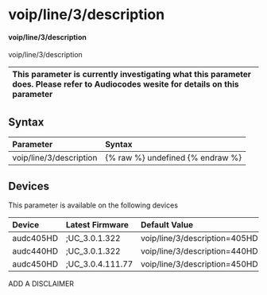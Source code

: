 ﻿---
description: voip/line/3/description
search: false
---

# voip/line/3/description

#### voip/line/3/description

voip/line/3/description


| This parameter is currently investigating what this parameter does. Please refer to Audiocodes wesite for details on this parameter | 
| :--- |

## Syntax
| Parameter | Syntax |
| :--- | :--- |
|voip/line/3/description | {% raw %} undefined {% endraw %}|

## Devices
This parameter is available on the following devices

| Device | Latest Firmware | Default Value |
|:---|:---|:---|
| audc405HD | ;UC_3.0.1.322 | voip/line/3/description=405HD 
| audc440HD | ;UC_3.0.1.322 | voip/line/3/description=440HD 
| audc450HD | ;UC_3.0.4.111.77 | voip/line/3/description=450HD 

ADD A DISCLAIMER
